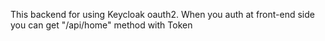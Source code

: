 This backend for using Keycloak oauth2. When you auth at front-end side you can get "/api/home" method with Token
